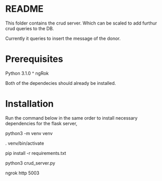 # README

This folder contains the crud server. Which can be scaled to add furthur crud queries to the DB.

Currently it queries to insert the message of the donor.

# Prerequisites

Python 3.1.0 ^
ngRok 

Both of the dependecies should already be installed.

# Installation

Run the command below in the same order to install necessary dependencies for the flask server,

python3 -m venv venv

. venv/bin/activate

pip install -r requirements.txt

python3 crud_server.py

ngrok http 5003
